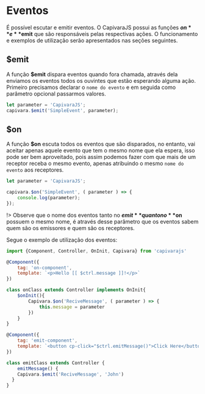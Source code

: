 # Eventos

É possível escutar e emitir eventos. O CapivaraJS possui as funções **$on** e **$emit** que são responsáveis pelas respectivas ações. O funcionamento e exemplos de utilização serão apresentados nas seções seguintes.

## $emit

A função **$emit** dispara eventos quando fora chamada, através dela enviamos os eventos todos os ouvintes que estão esperando alguma ação.
Primeiro precisamos declarar o `nome do evento` e em seguida como parâmetro opcional passarmos valores.

``` js
let parameter = 'CapivaraJS';
capivara.$emit('SimpleEvent', parameter);
```

## $on

A função **$on** escuta todos os eventos que são disparados, no entanto, vai aceitar apenas aquele evento que tem o mesmo nome que ela espera, isso pode ser bem aproveitado, pois assim podemos fazer com que mais de um receptor receba o mesmo evento, apenas atribuindo o mesmo `nome do evento` aos receptores.

``` js
let parameter = 'CapivaraJS';

capivara.$on('SimpleEvent', ( parameter ) => {
    console.log(parameter);
});
```

!> Observe que o nome dos eventos tanto no **$emit** quanto no **$on** possuem o mesmo nome, é através desse parâmetro que os eventos sabem quem são os emissores e quem são os receptores.


Segue o exemplo de utilização dos eventos:

```js
import {Component, Controller, OnInit, Capivara} from 'capivarajs'

@Component({
    tag: 'on-component',
    template: `<p>Hello [[ $ctrl.message ]]!</p>`
})

class onClass extends Controller implements OnInit{
	$onInit(){
        Capivara.$on('ReciveMessage', ( parameter ) => {
        	this.message = parameter
        })
    }
}

@Component({
	tag: 'emit-component',
    template: `<button cp-click="$ctrl.emitMessage()">Click Here</button>`
})

class emitClass extends Controller {
	emitMessage() {
  	Capivara.$emit('ReciveMessage', 'John')
  }
}
```
